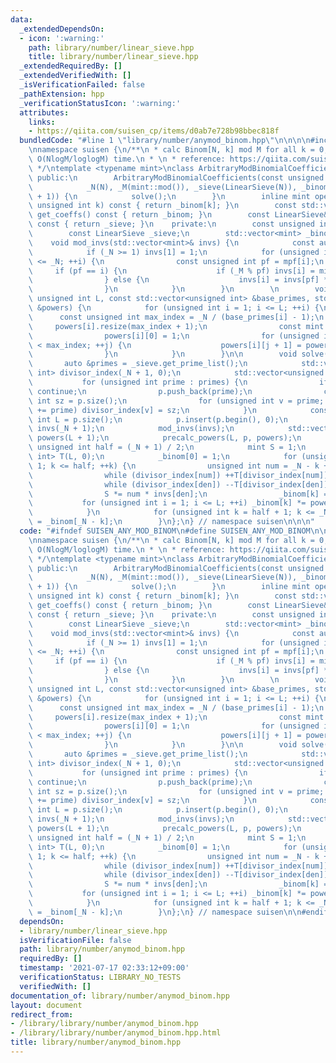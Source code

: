```yaml
---
data:
  _extendedDependsOn:
  - icon: ':warning:'
    path: library/number/linear_sieve.hpp
    title: library/number/linear_sieve.hpp
  _extendedRequiredBy: []
  _extendedVerifiedWith: []
  _isVerificationFailed: false
  _pathExtension: hpp
  _verificationStatusIcon: ':warning:'
  attributes:
    links:
    - https://qiita.com/suisen_cp/items/d0ab7e728b98bbec818f
  bundledCode: "#line 1 \"library/number/anymod_binom.hpp\"\n\n\n\n#include <library/number/linear_sieve.hpp>\n\
    \nnamespace suisen {\n/**\n * calc Binom[N, k] mod M for all k = 0, ..., N in\
    \ O(NlogM/loglogM) time.\n * \n * reference: https://qiita.com/suisen_cp/items/d0ab7e728b98bbec818f\n\
    \ */\ntemplate <typename mint>\nclass ArbitraryModBinomialCoefficients {\n   \
    \ public:\n        ArbitraryModBinomialCoefficients(const unsigned int N) :\n\
    \            _N(N), _M(mint::mod()), _sieve(LinearSieve(N)), _binom(std::vector<mint>(N\
    \ + 1)) {\n            solve();\n        }\n        inline mint operator[](const\
    \ unsigned int k) const { return _binom[k]; }\n        const std::vector<mint>&\
    \ get_coeffs() const { return _binom; }\n        const LinearSieve& get_sieve()\
    \ const { return _sieve; }\n    private:\n        const unsigned int _N, _M;\n\
    \        const LinearSieve _sieve;\n        std::vector<mint> _binom;\n\n    \
    \    void mod_invs(std::vector<mint>& invs) {\n            const auto &mpf = _sieve.get_min_prime_factor();\n\
    \            if (_N >= 1) invs[1] = 1;\n            for (unsigned int i = 2; i\
    \ <= _N; ++i) {\n                const unsigned int pf = mpf[i];\n           \
    \     if (pf == i) {\n                    if (_M % pf) invs[i] = mint(i).inv();\n\
    \                } else {\n                    invs[i] = invs[pf] * invs[i / pf];\n\
    \                }\n            }\n        }\n        \n        void precalc_powers(const\
    \ unsigned int L, const std::vector<unsigned int> &base_primes, std::vector<std::vector<mint>>\
    \ &powers) {\n            for (unsigned int i = 1; i <= L; ++i) {\n          \
    \      const unsigned int max_index = _N / (base_primes[i] - 1);\n           \
    \     powers[i].resize(max_index + 1);\n                const mint pi = base_primes[i];\n\
    \                powers[i][0] = 1;\n                for (unsigned int j = 0; j\
    \ < max_index; ++j) {\n                    powers[i][j + 1] = powers[i][j] * pi;\n\
    \                }\n            }\n        }\n\n        void solve() {\n     \
    \       auto &primes = _sieve.get_prime_list();\n            std::vector<unsigned\
    \ int> divisor_index(_N + 1, 0);\n            std::vector<unsigned int> p;\n \
    \           for (unsigned int prime : primes) {\n                if (_M % prime)\
    \ continue;\n                p.push_back(prime);\n                const unsigned\
    \ int sz = p.size();\n                for (unsigned int v = prime; v <= _N; v\
    \ += prime) divisor_index[v] = sz;\n            }\n            const unsigned\
    \ int L = p.size();\n            p.insert(p.begin(), 0);\n            std::vector<mint>\
    \ invs(_N + 1);\n            mod_invs(invs);\n            std::vector<std::vector<mint>>\
    \ powers(L + 1);\n            precalc_powers(L, p, powers);\n            const\
    \ unsigned int half = (_N + 1) / 2;\n            mint S = 1;\n            std::vector<unsigned\
    \ int> T(L, 0);\n            _binom[0] = 1;\n            for (unsigned int k =\
    \ 1; k <= half; ++k) {\n                unsigned int num = _N - k + 1, den = k;\n\
    \                while (divisor_index[num]) ++T[divisor_index[num]], num /= p[divisor_index[num]];\n\
    \                while (divisor_index[den]) --T[divisor_index[den]], den /= p[divisor_index[den]];\n\
    \                S *= num * invs[den];\n                _binom[k] = S;\n     \
    \           for (unsigned int i = 1; i <= L; ++i) _binom[k] *= powers[i][T[i]];\n\
    \            }\n            for (unsigned int k = half + 1; k <= _N; ++k) _binom[k]\
    \ = _binom[_N - k];\n        }\n};\n} // namespace suisen\n\n\n"
  code: "#ifndef SUISEN_ANY_MOD_BINOM\n#define SUISEN_ANY_MOD_BINOM\n\n#include <library/number/linear_sieve.hpp>\n\
    \nnamespace suisen {\n/**\n * calc Binom[N, k] mod M for all k = 0, ..., N in\
    \ O(NlogM/loglogM) time.\n * \n * reference: https://qiita.com/suisen_cp/items/d0ab7e728b98bbec818f\n\
    \ */\ntemplate <typename mint>\nclass ArbitraryModBinomialCoefficients {\n   \
    \ public:\n        ArbitraryModBinomialCoefficients(const unsigned int N) :\n\
    \            _N(N), _M(mint::mod()), _sieve(LinearSieve(N)), _binom(std::vector<mint>(N\
    \ + 1)) {\n            solve();\n        }\n        inline mint operator[](const\
    \ unsigned int k) const { return _binom[k]; }\n        const std::vector<mint>&\
    \ get_coeffs() const { return _binom; }\n        const LinearSieve& get_sieve()\
    \ const { return _sieve; }\n    private:\n        const unsigned int _N, _M;\n\
    \        const LinearSieve _sieve;\n        std::vector<mint> _binom;\n\n    \
    \    void mod_invs(std::vector<mint>& invs) {\n            const auto &mpf = _sieve.get_min_prime_factor();\n\
    \            if (_N >= 1) invs[1] = 1;\n            for (unsigned int i = 2; i\
    \ <= _N; ++i) {\n                const unsigned int pf = mpf[i];\n           \
    \     if (pf == i) {\n                    if (_M % pf) invs[i] = mint(i).inv();\n\
    \                } else {\n                    invs[i] = invs[pf] * invs[i / pf];\n\
    \                }\n            }\n        }\n        \n        void precalc_powers(const\
    \ unsigned int L, const std::vector<unsigned int> &base_primes, std::vector<std::vector<mint>>\
    \ &powers) {\n            for (unsigned int i = 1; i <= L; ++i) {\n          \
    \      const unsigned int max_index = _N / (base_primes[i] - 1);\n           \
    \     powers[i].resize(max_index + 1);\n                const mint pi = base_primes[i];\n\
    \                powers[i][0] = 1;\n                for (unsigned int j = 0; j\
    \ < max_index; ++j) {\n                    powers[i][j + 1] = powers[i][j] * pi;\n\
    \                }\n            }\n        }\n\n        void solve() {\n     \
    \       auto &primes = _sieve.get_prime_list();\n            std::vector<unsigned\
    \ int> divisor_index(_N + 1, 0);\n            std::vector<unsigned int> p;\n \
    \           for (unsigned int prime : primes) {\n                if (_M % prime)\
    \ continue;\n                p.push_back(prime);\n                const unsigned\
    \ int sz = p.size();\n                for (unsigned int v = prime; v <= _N; v\
    \ += prime) divisor_index[v] = sz;\n            }\n            const unsigned\
    \ int L = p.size();\n            p.insert(p.begin(), 0);\n            std::vector<mint>\
    \ invs(_N + 1);\n            mod_invs(invs);\n            std::vector<std::vector<mint>>\
    \ powers(L + 1);\n            precalc_powers(L, p, powers);\n            const\
    \ unsigned int half = (_N + 1) / 2;\n            mint S = 1;\n            std::vector<unsigned\
    \ int> T(L, 0);\n            _binom[0] = 1;\n            for (unsigned int k =\
    \ 1; k <= half; ++k) {\n                unsigned int num = _N - k + 1, den = k;\n\
    \                while (divisor_index[num]) ++T[divisor_index[num]], num /= p[divisor_index[num]];\n\
    \                while (divisor_index[den]) --T[divisor_index[den]], den /= p[divisor_index[den]];\n\
    \                S *= num * invs[den];\n                _binom[k] = S;\n     \
    \           for (unsigned int i = 1; i <= L; ++i) _binom[k] *= powers[i][T[i]];\n\
    \            }\n            for (unsigned int k = half + 1; k <= _N; ++k) _binom[k]\
    \ = _binom[_N - k];\n        }\n};\n} // namespace suisen\n\n#endif // SUISEN_ANY_MOD_BINOM\n"
  dependsOn:
  - library/number/linear_sieve.hpp
  isVerificationFile: false
  path: library/number/anymod_binom.hpp
  requiredBy: []
  timestamp: '2021-07-17 02:33:12+09:00'
  verificationStatus: LIBRARY_NO_TESTS
  verifiedWith: []
documentation_of: library/number/anymod_binom.hpp
layout: document
redirect_from:
- /library/library/number/anymod_binom.hpp
- /library/library/number/anymod_binom.hpp.html
title: library/number/anymod_binom.hpp
---
```

